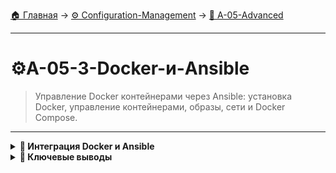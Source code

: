 [🏠 Главная](../../README.md) → [⚙️ Configuration-Management](../../README.md#-configuration-management) → [🚀 A-05-Advanced](../../README.md#-a-05-advanced)

---

# ⚙️A-05-3-Docker-и-Ansible
> Управление Docker контейнерами через Ansible: установка Docker, управление контейнерами, образы, сети и Docker Compose.

---

<details>
<summary><b>🎯 Интеграция Docker и Ansible</b></summary>

---

### Преимущества совместного использования

+++text
# Ansible + Docker = Мощная автоматизация
┌─────────────────────────────────┐
│        Ansible + Docker         │
├─────────────────────────────────┤
│  ✅ Infrastructure as Code      │
│  ✅ Консистентность окружений   │
│  ✅ Масштабируемость            │
│  ✅ Упрощение развертывания     │
│  ✅ Управление оркестрацией     │
└─────────────────────────────────┘
---text

### Docker модули

+++yaml
---
- name: Docker management
  hosts: all
  tasks:
    - name: Install Docker
      package:
        name: docker.io
        state: present
    
    - name: Start Docker service
      service:
        name: docker
        state: started
        enabled: yes
    
    - name: Pull Docker image
      docker_image:
        name: nginx
        tag: latest
        source: pull
    
    - name: Run Docker container
      docker_container:
        name: web-server
        image: nginx:latest
        ports:
          - "80:80"
        state: started
---yaml

---

</details>

<details>
<summary><b>🎯 Ключевые выводы</b></summary>

---

### Best Practices Docker и Ansible

+++text
✅ Используйте Ansible для управления Docker хостами
✅ Применяйте Docker Compose для сложных приложений
✅ Настройте правильные сети и volumes
✅ Используйте теги для организации контейнеров
✅ Документируйте Docker архитектуру
---text

### Что изучаем дальше

+++text
📚 Следующая тема: Тестирование и best practices
🎯 Практика: Production готовность
🔧 Инструменты: Качество кода
---text

---

</details>
